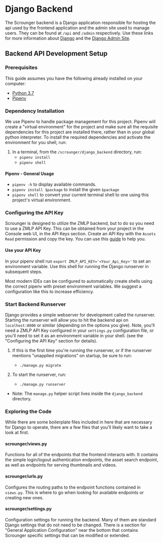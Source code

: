 # Django Backend

The Scrounger backend is a Django application responsible for hosting the api used by the
frontend application and the admin site used to manage users. They can be found at `/api` 
and `/admin` respectively. Use these links for more information about [Django](https://docs.djangoproject.com/en/3.1/) 
and the [Django Admin Site](https://docs.djangoproject.com/en/3.1/ref/contrib/admin/).  

## Backend API Development Setup

### Prerequisites
This guide assumes you have the following already installed on your computer:

- [Python 3.7](https://www.python.org/downloads/release/python-379/)
- [Pipenv](https://pypi.org/project/pipenv/)

### Dependency Installation
We use Pipenv to handle package management for this project. Pipenv will create 
a "virtual environment" for the project and make sure all the requisite dependencies for
this project are installed there, rather than in your global python interpreter. To 
install the required dependencies and activate the environment for you shell, run:

1. In a terminal, from the `/scrounger/django_backend`  directory, run:
    - `pipenv install`
    - `pipenv shell`

#### Pipenv - General Usage
- `pipenv -h` to display available commands.
- `pipenv install $package` to install the given `$package`
- `pipenv shell` to convert your current terminal shell to one using this project's virtual 
environment.

### Configuring the API Key
Scrounger is designed to utilize the ZMLP backend, but to do so you need to use a ZMLP
API Key. This can be obtained from your project in the Console web UI, in the API Keys
section. Create an API Key with the `Assets Read` permission and copy the key. You can use 
this [guide](https://zorroa.gitbook.io/zmlp/getting-started/quick-start/python-zvi-client#get-api-key) to help you. 

#### Use your API Key
In your pipenv shell run `export ZMLP_API_KEY='<Your_Api_Key>'` to set an environment 
variable. Use this shell for running the Django runserver in subsequent steps.

Most modern IDEs can be configured to automatically create shells using the correct pipenv
with preset environment variables. We suggest a configuration like this to increase efficiency. 

### Start Backend Runserver
Django provides a simple webserver for development called the runserver. Starting the 
runserver will allow you to hit the backend api on `localhost:8000` or similar 
(depending on the options you give). Note, you'll need a ZMLP API Key configured in your
`settings.py` configuration file, or you'll need to set it as an environment variable in
your shell.
(see the "Configuring the API Key" section for details).

1. If this is the first time you're running the runserver, or if the runserver mentions
"unapplied migrations" on startup, be sure to run:
    - `./manage.py migrate`

1. To start the runserver, run:
    - `./manage.py runserver`
    
- Note: The `manage.py` helper script lives inside the `django_backend`
directory.

### Exploring the Code
While there are some boilerplate files included in here that are necessary for Django
to operate, there are a few files that you'll likely want to take a look at first.

#### scrounger/views.py
Functions for all of the endpoints that the frontend interacts with. It contains
the simple login/logout authentication endpoints, the asset search endpoint, as well
as endpoints for serving thumbnails and videos.

#### scrounger/urls.py
Configures the routing paths to the endpoint functions contained in `views.py`. This 
is where to go when looking for available endpoints or creating new ones.

#### scrounger/settings.py
Configuration settings for running the backend. Many of them are
standard Django settings that do not need to be changed. There is a section
for "General Application Configuration" near the bottom that contains Scrounger specific
settings that can be modified or extended.
